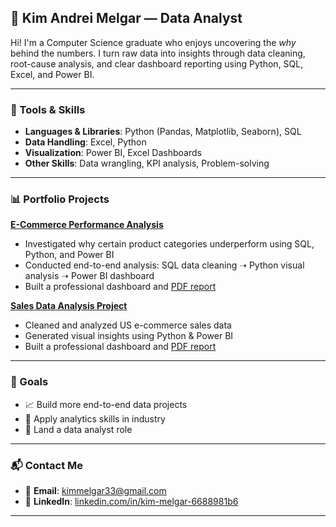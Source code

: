 ## 💼 Kim Andrei Melgar — Data Analyst

Hi! I'm a Computer Science graduate who enjoys uncovering the *why* behind the numbers. I turn raw data into insights through data cleaning, root-cause analysis, and clear dashboard reporting using Python, SQL, Excel, and Power BI.

---

### 🧰 Tools & Skills

- **Languages & Libraries**: Python (Pandas, Matplotlib, Seaborn), SQL  
- **Data Handling**: Excel, Python  
- **Visualization**: Power BI, Excel Dashboards  
- **Other Skills**: Data wrangling, KPI analysis, Problem-solving  

---

### 📊 Portfolio Projects

**[E-Commerce Performance Analysis](https://github.com/ArkBluee/ecommerce-performance-analysis)**  
- Investigated why certain product categories underperform using SQL, Python, and Power BI  
- Conducted end-to-end analysis: SQL data cleaning ➝ Python visual analysis ➝ Power BI dashboard  
- Built a professional dashboard and [PDF report](https://github.com/ArkBluee/ecommerce-performance-analysis/blob/main/report/E-Commerce_Performance_Analysis_Report.pdf)

**[Sales Data Analysis Project](https://github.com/ArkBluee/sales-data-analysis-project)**  
- Cleaned and analyzed US e-commerce sales data  
- Generated visual insights using Python & Power BI  
- Built a professional dashboard and [PDF report](https://github.com/ArkBluee/sales-data-analysis-project/blob/main/reports/sales_analysis_report.pdf)  

---

### 🎯 Goals

- 📈 Build more end-to-end data projects  
- 🧠 Apply analytics skills in industry  
- 🤝 Land a data analyst role  

---

### 📬 Contact Me

- 📧 **Email**: [kimmelgar33@gmail.com](mailto:kimmelgar33@gmail.com)  
- 💼 **LinkedIn**: [linkedin.com/in/kim-melgar-6688981b6](https://www.linkedin.com/in/kim-melgar-6688981b6)  

---
